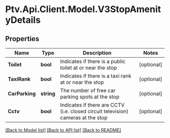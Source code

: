 # Ptv.Api.Client.Model.V3StopAmenityDetails

## Properties

Name | Type | Description | Notes
------------ | ------------- | ------------- | -------------
**Toilet** | **bool** | Indicates if there is a public toilet at or near the stop | [optional] 
**TaxiRank** | **bool** | Indicates if there is a taxi rank at or near the stop | [optional] 
**CarParking** | **string** | The number of free car parking spots at the stop | [optional] 
**Cctv** | **bool** | Indicates if there are CCTV (i.e. closed circuit television) cameras at the stop | [optional] 

[[Back to Model list]](../README.md#documentation-for-models) [[Back to API list]](../README.md#documentation-for-api-endpoints) [[Back to README]](../README.md)

